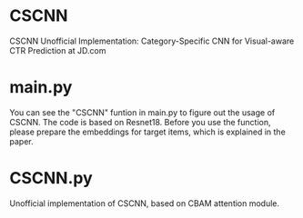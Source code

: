 # CSCNN
CSCNN Unofficial Implementation: Category-Specific CNN for Visual-aware CTR Prediction at JD.com

# main.py
You can see the "CSCNN" funtion in main.py to figure out the usage of CSCNN. The code is based on Resnet18. Before you use the function, please prepare the embeddings for target items, which is explained in the paper.

# CSCNN.py
Unofficial implementation of CSCNN, based on CBAM attention module.

